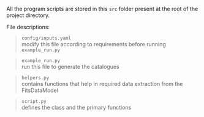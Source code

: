 All the program scripts are stored in this `src` folder present at the root of the project directory.

File descriptions:

>`config/inputs.yaml`\
modify this file according to requirements before running `example_run.py`

>`example_run.py`\
run this file to generate the catalogues

>`helpers.py`\
contains functions that help in required data extraction from the FitsDataModel

>`script.py`\
defines the class and the primary functions

